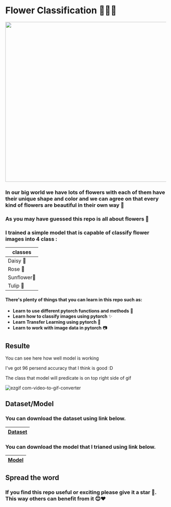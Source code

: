 # Flower Classification 🌼🌻🌷





<img src="https://github.com/0nE01/Flower-Classification/assets/127254729/6ab8d7c5-1fa2-4416-a826-ca3fdc8465a1" width="1100" height="500">



### In our big world we have lots of flowers with each of them have their unique shape and color and we can agree on that every kind of flowers are beautiful in their own way 🌼
### As you may have guessed this repo is all about flowers 🎇
### I trained a simple model that is capable of classify flower images into 4 class :
|  classes  | 
| ------------- | 
| Daisy 🌼|
| Rose 🌹|
| Sunflower🌻 |
| Tulip 🌷|

#### There's plenty of things that you can learn in this repo such as:
* **Learn to use different pytorch functions and methods** 💪
* **Learn how to classify images using pytorch** ✨
* **Learn Transfer Learning using pytorch** 🤖
* **Learn to work with image data in pytorch** 📷
  
Resulte
----
You can see here how well model is working

I've got 96 persend accuracy that I think is good :D

The class that model will predicate is on top right side of gif

![ezgif com-video-to-gif-converter](https://github.com/0nE01/Flower-Classification/assets/127254729/ec6c060a-ccf4-4d71-90a5-0b3e7f8f582e)

Dataset/Model
----

### You can download the dataset using link below.
   
| [Dataset](https://drive.google.com/file/d/1VcbD7aIt-hcdkPGlZRluc6FXwkA-BczZ/view?usp=drive_link) |
| ----- |

### You can download the model that I trianed using link below.

| [Model](https://drive.google.com/file/d/1hPiFCh_oRgxaOH5fTjuAD1tu0sTLGidg/view?usp=drive_link) |
| ----- |
## Spread the word
### If you find this repo useful or exciting please give it a star 🎇. This way others can benefit from it 😊❤
